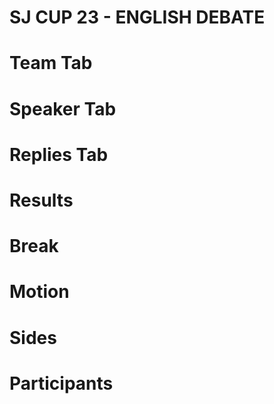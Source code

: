 # SJ CUP 23 - ENGLISH DEBATE
# Team Tab
# Speaker Tab
# Replies Tab
# Results
# Break
# Motion
# Sides
# Participants
